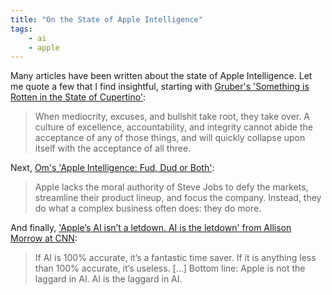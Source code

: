 ```yaml
---
title: "On the State of Apple Intelligence"
tags: 
    - ai
    - apple
---
```

 
Many articles have been written about the state of Apple Intelligence. Let me quote a few that I find insightful, starting with [Gruber's 'Something is Rotten in the State of Cupertino'](https://daringfireball.net/2025/03/something_is_rotten_in_the_state_of_cupertino):

>  When mediocrity, excuses, and bullshit take root, they take over. A culture of excellence, accountability, and integrity cannot abide the acceptance of any of those things, and will quickly collapse upon itself with the acceptance of all three.

Next, [Om's 'Apple Intelligence: Fud, Dud or Both'](https://om.co/2025/03/13/apple-intelligence-fud-dud-or-both/):

> Apple lacks the moral authority of Steve Jobs to defy the markets, streamline their product lineup, and focus the company. Instead, they do what a complex business often does: they do more.

And finally, ['Apple’s AI isn’t a letdown. AI is the letdown' from  Allison Morrow at CNN](https://amp.cnn.com/cnn/2025/03/27/tech/apple-ai-artificial-intelligence):

> If AI is 100% accurate, it’s a fantastic time saver. If it is anything less than 100% accurate, it’s useless. […] Bottom line: Apple is not the laggard in AI. AI is the laggard in AI.

